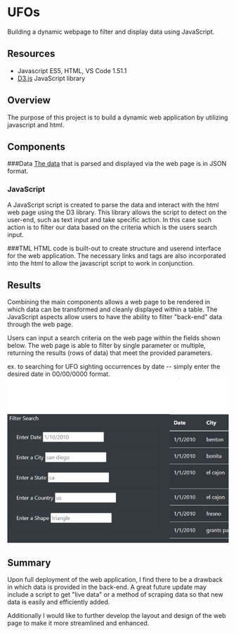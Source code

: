 # UFOs
Building a dynamic webpage to filter and display data  using JavaScript.

## Resources 
- Javascript ES5, HTML, VS Code 1.51.1
- [D3.js](https://d3js.org/) JavaScript library 


## Overview 
The purpose of this project is to build a dynamic web application by utilizing javascript and html. 

## Components  
###Data 
[The data]() that is parsed and displayed via the web page is in JSON format.

### JavaScript 
A JavaScript script is created to parse the data and interact with the html web page using the D3 library. This library allows the script to detect on the user-end, such as text input and take specific action. In this case such action is to filter our data based on the criteria which is the users search input. 

###TML 
HTML code is built-out to create structure and userend interface for the web application. The necessary links and tags are also incorporated into the html to allow the javascript script to work in conjunction. 

## Results
Combining the main components allows a web page to be rendered in which data can be transformed and cleanly displayed within a table. 
The JavaScript aspects allow users to have the ability to filter "back-end" data through the web page. 

Users can input a search criteria on the web page within the fields shown below. 
The web page is able to filter by single parameter or multiple, returning the results (rows of data) that meet the provided parameters. 

ex. to searching for UFO sighting occurrences by date -- simply enter the desired date in 00/00/0000 format. 
![search](https://github.com/DonnieData/UFOs/blob/main/resource/img/search.png)


## Summary 
Upon full deployment of the web application, I find there to be a drawback in which data is provided in the back-end. 
A great future update may include a script to get "live data" or a method of scraping data so that new data is easily and efficiently added. 


Additionally I would like to further develop the layout and design of the web page to make it more streamlined and enhanced. 
